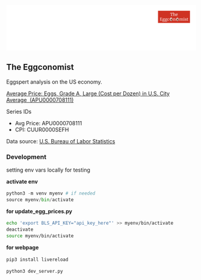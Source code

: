 ![The Eggconomist](./banner.png)

## The Eggconomist

Eggspert analysis on the US economy.

[Average Price: Eggs, Grade A, Large (Cost per Dozen) in U.S. City Average  (APU0000708111)](https://fred.stlouisfed.org/series/APU0000708111)

Series IDs

- Avg Price: APU0000708111
- CPI: CUUR0000SEFH

Data source: [U.S. Bureau of Labor Statistics](https://www.bls.gov/)

### Development

setting env vars locally for testing

**activate env**

```py
python3 -m venv myenv # if needed
source myenv/bin/activate
```

**for update_egg_prices.py**

```sh
echo 'export BLS_API_KEY="api_key_here"' >> myenv/bin/activate
deactivate
source myenv/bin/activate
```

**for webpage**

`pip3 install livereload`

`python3 dev_server.py`
